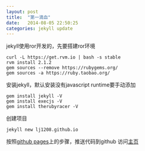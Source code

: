 ```yaml
---
layout: post
title:  "第一滴血"
date:   2014-08-05 22:50:25
categories: jekyll update
---
```


jekyll使用ror开发的，先要搭建ror环境

    curl -L https://get.rvm.io | bash -s stable
    rvm install 2.1.2
    gem sources --remove https://rubygems.org/
    gem sources -a https://ruby.taobao.org/


安装jekyll，默认安装没有javascript runtime要手动添加

    gem install jekyll -V
    gem install execjs -V
    gem install therubyracer -V


创建项目

    jekyll new lj1208.github.io


按照[github pages](https://pages.github.com/)上的步骤，推送代码到github
访问[主页](http://lj1208.github.io)
